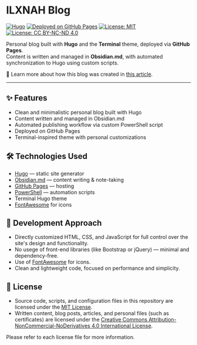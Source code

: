 # ILXNAH Blog

[![Hugo](https://img.shields.io/badge/Built%20with-Hugo-blue)](https://gohugo.io/)
[![Deployed on GitHub Pages](https://img.shields.io/badge/Deployed%20on-GitHub%20Pages-brightgreen)](https://pages.github.com/)
[![License: MIT](https://img.shields.io/badge/Code%20License-MIT-blue)](LICENSE-MIT)
[![License: CC BY-NC-ND 4.0](https://img.shields.io/badge/Content%20License-CC%20BY--NC--ND%204.0-lightgrey)](LICENSE-CC)

Personal blog built with **Hugo** and the **Terminal** theme, deployed via **GitHub Pages**.  
Content is written and managed in **Obsidian.md**, with automated synchronization to Hugo using custom scripts.

📝 Learn more about how this blog was created in [this article](https://ilxnah.github.io/posts/creating-obsidian-blog/).

---

## ✨ Features

- Clean and minimalistic personal blog built with Hugo
- Content written and managed in Obsidian.md
- Automated publishing workflow via custom PowerShell script
- Deployed on GitHub Pages
- Terminal-inspired theme with personal customizations

## 🛠️ Technologies Used

- [Hugo](https://gohugo.io/) — static site generator
- [Obsidian.md](https://obsidian.md/) — content writing & note-taking
- [GitHub Pages](https://pages.github.com/) — hosting
- [PowerShell](https://learn.microsoft.com/en-us/powershell/) — automation scripts
- Terminal Hugo theme
- [FontAwesome](https://fontawesome.com/) for icons

## 🚀 Development Approach

- Directly customized HTML, CSS, and JavaScript for full control over the site's design and functionality.
- No usege of front-end libraries (like Bootstrap or jQuery) — minimal and dependency-free.
- Use of [FontAwesome](https://fontawesome.com/) for icons.
- Clean and lightweight code, focused on performance and simplicity.

## 📄 License

- Source code, scripts, and configuration files in this repository are licensed under the [MIT License](LICENSE-MIT).
- Written content, blog posts, articles, and personal files (such as certificates) are licensed under the [Creative Commons Attribution-NonCommercial-NoDerivatives 4.0 International License](LICENSE-CC).

Please refer to each license file for more information.